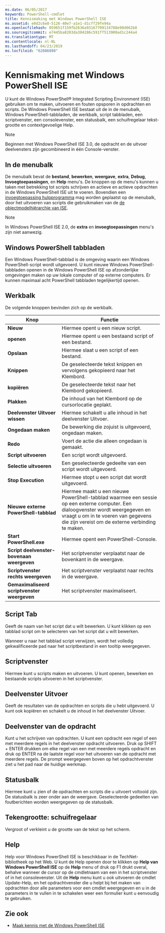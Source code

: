 ```yaml
---
ms.date: 06/05/2017
keywords: PowerShell-cmdlet
title: Kennismaking met Windows PowerShell ISE
ms.assetid: e0d2c6e8-5126-40e7-a1e1-d1cff29fe94a
ms.openlocfilehash: 059651f159fb2636a93167709134788e90d062b8
ms.sourcegitcommit: e7445ba8203da304286c591ff513900ad1c244a4
ms.translationtype: MT
ms.contentlocale: nl-NL
ms.lasthandoff: 04/23/2019
ms.locfileid: "62086898"
---
```

# <a name="exploring-the-windows-powershell-ise"></a>Kennismaking met Windows PowerShell ISE

U kunt de Windows PowerShell® Integrated Scripting Environment (ISE) gebruiken om te maken, uitvoeren en fouten opsporen in opdrachten en scripts. De Windows PowerShell ISE bestaat uit de in de menubalk, Windows PowerShell-tabbladen, de werkbalk, script tabbladen, een scriptvenster, een consolevenster, een statusbalk, een schuifregelaar tekst-grootte en contextgevoelige Help.

> [!NOTE]
> Beginnen met Windows PowerShell ISE 3.0, de opdracht en de uitvoer deelvensters zijn gecombineerd in één Console-venster.

## <a name="menu-bar"></a>In de menubalk

De menubalk bevat de **bestand**, **bewerken**, **weergave**, **extra**, **Debug**,  **Invoegtoepassingen**, en **Help** menu's. De knoppen op de menu's kunnen u taken met betrekking tot scripts schrijven en actieve en actieve opdrachten in de Windows PowerShell ISE uit te voeren. Bovendien een [invoegtoepassing hulpprogramma](../../core-powershell/ise/The-ISEAddOnTool-Object.md) mag worden geplaatst op de menubalk, door het uitvoeren van scripts die gebruikmaken van de [de objectmodelhiërarchie van ISE](../../core-powershell/ise/The-ISE-Object-Model-Hierarchy.md).

> [!NOTE]
> In Windows PowerShell ISE 2.0, de **extra** en **invoegtoepassingen** menu's zijn niet aanwezig.

## <a name="windows-powershell-tabs"></a>Windows PowerShell tabbladen

Een Windows PowerShell-tabblad is de omgeving waarin een Windows PowerShell-script wordt uitgevoerd. U kunt nieuwe Windows PowerShell-tabbladen openen in de Windows PowerShell ISE op afzonderlijke omgevingen maken op uw lokale computer of op externe computers. Er kunnen maximaal acht PowerShell tabbladen tegelijkertijd openen.

## <a name="toolbar"></a>Werkbalk

De volgende knoppen bevinden zich op de werkbalk.

|Knop|Functie|
|----------|------------|
|**Nieuw**|Hiermee opent u een nieuw script.|
|**openen**|Hiermee opent u een bestaand script of een bestand.|
|**Opslaan**|Hiermee slaat u een script of een bestand.|
|**Knippen**|De geselecteerde tekst knippen en vervolgens gekopieerd naar het Klembord.|
|**kopiëren**|De geselecteerde tekst naar het Klembord gekopieerd.|
|**Plakken**|De inhoud van het Klembord op de cursorlocatie geplakt.|
|**Deelvenster Uitvoer wissen**|Hiermee schakelt u alle inhoud in het deelvenster Uitvoer.|
|**Ongedaan maken**|De bewerking die zojuist is uitgevoerd, ongedaan maken.|
|**Redo**|Voert de actie die alleen ongedaan is gemaakt.|
|**Script uitvoeren**|Een script wordt uitgevoerd.|
|**Selectie uitvoeren**|Een geselecteerde gedeelte van een script wordt uitgevoerd.|
|**Stop Execution**|Hiermee stopt u een script dat wordt uitgevoerd.|
|**Nieuwe externe PowerShell-tabblad**|Hiermee maakt u een nieuwe PowerShell-tabblad waarmee een sessie op een externe computer. Een dialoogvenster wordt weergegeven en vraagt u om in te voeren van gegevens die zijn vereist om de externe verbinding te maken.|
|**Start PowerShell.exe**|Hiermee opent een PowerShell-Console.|
|**Script deelvenster-bovenaan weergeven**|Het scriptvenster verplaatst naar de bovenkant in de weergave.|
|**Scriptvenster rechts weergeven**|Het scriptvenster verplaatst naar rechts in de weergave.|
|**Gemaximaliseerd scriptvenster weergeven**|Het scriptvenster maximaliseert.|

## <a name="script-tab"></a>Script Tab

Geeft de naam van het script dat u wilt bewerken. U kunt klikken op een tabblad script om te selecteren van het script dat u wilt bewerken.

Wanneer u naar het tabblad script verwijzen, wordt het volledig gekwalificeerde pad naar het scriptbestand in een tooltip weergegeven.

## <a name="script-pane"></a>Scriptvenster

Hiermee kunt u scripts maken en uitvoeren. U kunt openen, bewerken en bestaande scripts uitvoeren in het scriptvenster.

## <a name="output-pane"></a>Deelvenster Uitvoer

Geeft de resultaten van de opdrachten en scripts die u hebt uitgevoerd. U kunt ook kopiëren en schakelt u de inhoud in het deelvenster Uitvoer.

## <a name="command-pane"></a>Deelvenster van de opdracht

Kunt u het schrijven van opdrachten. U kunt een opdracht een regel of een met meerdere regels in het deelvenster opdracht uitvoeren. Druk op SHIFT + ENTER drukken om elke regel van een met meerdere regels opdracht en druk op ENTER na de laatste regel voor het uitvoeren van de opdracht met meerdere regels. De prompt weergegeven boven op het opdrachtvenster ziet u het pad naar de huidige werkmap.

## <a name="status-bar"></a>Statusbalk

Hiermee kunt u zien of de opdrachten en scripts die u uitvoert voltooid zijn. De statusbalk is zeer onder aan de weergave. Geselecteerde gedeelten van foutberichten worden weergegeven op de statusbalk.

## <a name="text-size-slider"></a>Tekengrootte: schuifregelaar

Vergroot of verkleint u de grootte van de tekst op het scherm.

## <a name="help"></a>Help

Help voor Windows PowerShell ISE is beschikbaar in de TechNet-bibliotheek op het Web. U kunt de Help openen door te klikken op **Help van Windows PowerShell ISE** op de **Help** menu of druk op F1 drukt overal, behalve wanneer de cursor op de cmdletnaam van een in het scriptvenster of in het consolevenster. Uit de **Help** menu kunt u ook uitvoeren de cmdlet Update-Help, en het opdrachtvenster die u helpt bij het maken van opdrachten door alle parameters voor een cmdlet weergegeven en u in de parameters in te vullen in te schakelen weer een formulier kunt u eenvoudig te gebruiken.

## <a name="see-also"></a>Zie ook

- [Maak kennis met de Windows PowerShell ISE](../../core-powershell/ise/Introducing-the-Windows-PowerShell-ISE.md)
